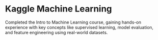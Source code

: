 # Kaggle Machine Learning
Completed the Intro to Machine Learning course, gaining hands-on experience with key concepts like supervised learning, model evaluation, and feature engineering using real-world datasets.
